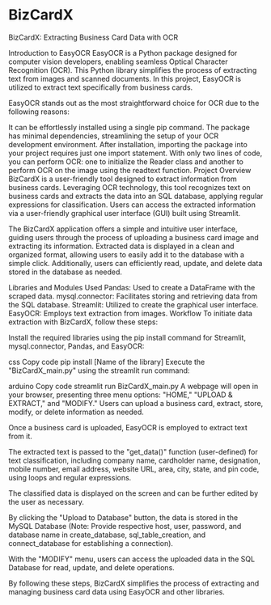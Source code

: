 # BizCardX
BizCardX: Extracting Business Card Data with OCR

Introduction to EasyOCR
EasyOCR is a Python package designed for computer vision developers, enabling seamless Optical Character Recognition (OCR). This Python library simplifies the process of extracting text from images and scanned documents. In this project, EasyOCR is utilized to extract text specifically from business cards.

EasyOCR stands out as the most straightforward choice for OCR due to the following reasons:

It can be effortlessly installed using a single pip command.
The package has minimal dependencies, streamlining the setup of your OCR development environment.
After installation, importing the package into your project requires just one import statement.
With only two lines of code, you can perform OCR: one to initialize the Reader class and another to perform OCR on the image using the readtext function.
Project Overview
BizCardX is a user-friendly tool designed to extract information from business cards. Leveraging OCR technology, this tool recognizes text on business cards and extracts the data into an SQL database, applying regular expressions for classification. Users can access the extracted information via a user-friendly graphical user interface (GUI) built using Streamlit.

The BizCardX application offers a simple and intuitive user interface, guiding users through the process of uploading a business card image and extracting its information. Extracted data is displayed in a clean and organized format, allowing users to easily add it to the database with a simple click. Additionally, users can efficiently read, update, and delete data stored in the database as needed.


Libraries and Modules Used
Pandas: Used to create a DataFrame with the scraped data.
mysql.connector: Facilitates storing and retrieving data from the SQL database.
Streamlit: Utilized to create the graphical user interface.
EasyOCR: Employs text extraction from images.
Workflow
To initiate data extraction with BizCardX, follow these steps:

Install the required libraries using the pip install command for Streamlit, mysql.connector, Pandas, and EasyOCR:

css
Copy code
pip install [Name of the library]
Execute the "BizCardX_main.py" using the streamlit run command:

arduino
Copy code
streamlit run BizCardX_main.py
A webpage will open in your browser, presenting three menu options: "HOME," "UPLOAD & EXTRACT," and "MODIFY." Users can upload a business card, extract, store, modify, or delete information as needed.

Once a business card is uploaded, EasyOCR is employed to extract text from it.

The extracted text is passed to the "get_data()" function (user-defined) for text classification, including company name, cardholder name, designation, mobile number, email address, website URL, area, city, state, and pin code, using loops and regular expressions.

The classified data is displayed on the screen and can be further edited by the user as necessary.

By clicking the "Upload to Database" button, the data is stored in the MySQL Database (Note: Provide respective host, user, password, and database name in create_database, sql_table_creation, and connect_database for establishing a connection).

With the "MODIFY" menu, users can access the uploaded data in the SQL Database for read, update, and delete operations.

By following these steps, BizCardX simplifies the process of extracting and managing business card data using EasyOCR and other libraries.
